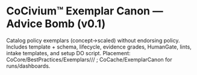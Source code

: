 # CoCivium™ Exemplar Canon — Advice Bomb (v0.1)
Catalog policy exemplars (concept→scaled) without endorsing policy. Includes template + schema, lifecycle, evidence grades, HumanGate, lints, intake templates, and setup DO script.
Placement: CoCore/BestPractices/Exemplars/<domain>/<id>/ ; CoCache/ExemplarCanon for runs/dashboards.
